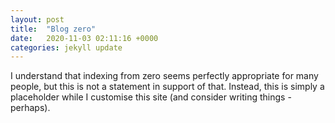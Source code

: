 ```yaml
---
layout: post
title:  "Blog zero"
date:   2020-11-03 02:11:16 +0000
categories: jekyll update
---
```

I understand that indexing from zero seems perfectly appropriate for many
people, but this is not a statement in support of that. Instead, this is simply
a placeholder while I customise this site (and consider writing things -
  perhaps).
